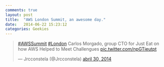 ```yaml
---
comments: true
layout: post
title:  "AWS London Summit, an awesome day."
date:   2014-06-22 15:23:12
categories: Geekies
---
```


<blockquote class="twitter-tweet" lang="es"><p><a href="https://twitter.com/search?q=%23AWSSummit&amp;src=hash">#AWSSummit</a> <a href="https://twitter.com/search?q=%23London&amp;src=hash">#London</a> Carlos Morgado, group CTO for Just Eat on how AWS Helped to Meet Challengues <a href="http://t.co/npGTieutpt">pic.twitter.com/npGTieutpt</a></p>&mdash; Jrcconstela (@Jrcconstela) <a href="https://twitter.com/Jrcconstela/statuses/461440972279525376">abril 30, 2014</a></blockquote>
<script async src="//platform.twitter.com/widgets.js" charset="utf-8"></script>